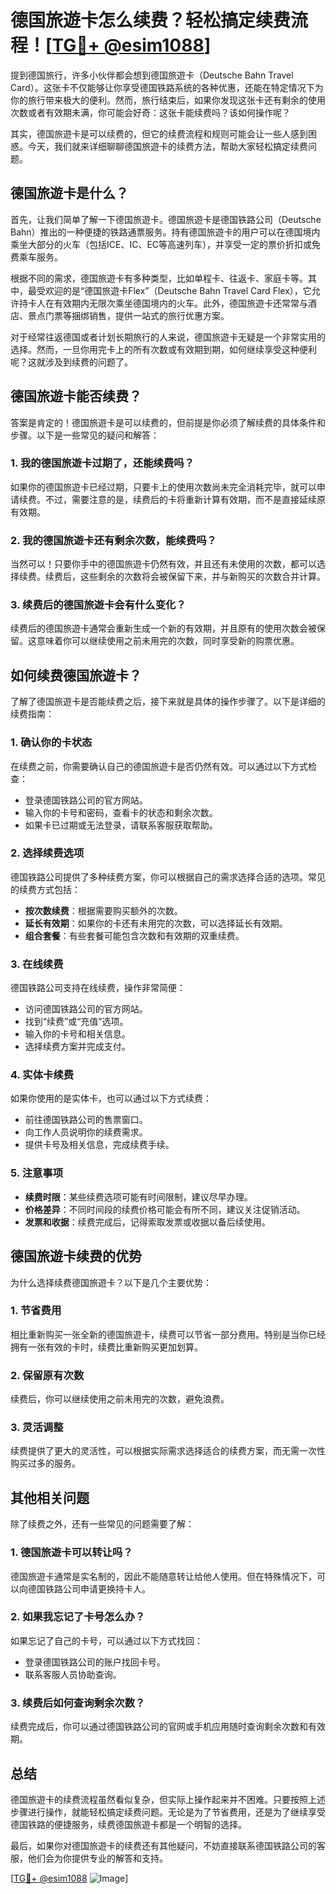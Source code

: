 # 德国旅遊卡怎么续费？轻松搞定续费流程！[[TG💪+ @esim1088](https://t.me/s/esim1088)]

提到德国旅行，许多小伙伴都会想到德国旅遊卡（Deutsche Bahn Travel Card）。这张卡不仅能够让你享受德国铁路系统的各种优惠，还能在特定情况下为你的旅行带来极大的便利。然而，旅行结束后，如果你发现这张卡还有剩余的使用次数或者有效期未满，你可能会好奇：这张卡能续费吗？该如何操作呢？

其实，德国旅遊卡是可以续费的，但它的续费流程和规则可能会让一些人感到困惑。今天，我们就来详细聊聊德国旅遊卡的续费方法，帮助大家轻松搞定续费问题。

## 德国旅遊卡是什么？

首先，让我们简单了解一下德国旅遊卡。德国旅遊卡是德国铁路公司（Deutsche Bahn）推出的一种便捷的铁路通票服务。持有德国旅遊卡的用户可以在德国境内乘坐大部分的火车（包括ICE、IC、EC等高速列车），并享受一定的票价折扣或免费乘车服务。

根据不同的需求，德国旅遊卡有多种类型，比如单程卡、往返卡、家庭卡等。其中，最受欢迎的是“德国旅遊卡Flex”（Deutsche Bahn Travel Card Flex），它允许持卡人在有效期内无限次乘坐德国境内的火车。此外，德国旅遊卡还常常与酒店、景点门票等捆绑销售，提供一站式的旅行优惠方案。

对于经常往返德国或者计划长期旅行的人来说，德国旅遊卡无疑是一个非常实用的选择。然而，一旦你用完卡上的所有次数或有效期到期，如何继续享受这种便利呢？这就涉及到续费的问题了。

## 德国旅遊卡能否续费？

答案是肯定的！德国旅遊卡是可以续费的，但前提是你必须了解续费的具体条件和步骤。以下是一些常见的疑问和解答：

### 1. 我的德国旅遊卡过期了，还能续费吗？
如果你的德国旅遊卡已经过期，只要卡上的使用次数尚未完全消耗完毕，就可以申请续费。不过，需要注意的是，续费后的卡将重新计算有效期，而不是直接延续原有效期。

### 2. 我的德国旅遊卡还有剩余次数，能续费吗？
当然可以！只要你手中的德国旅遊卡仍然有效，并且还有未使用的次数，都可以选择续费。续费后，这些剩余的次数将会被保留下来，并与新购买的次数合并计算。

### 3. 续费后的德国旅遊卡会有什么变化？
续费后的德国旅遊卡通常会重新生成一个新的有效期，并且原有的使用次数会被保留。这意味着你可以继续使用之前未用完的次数，同时享受新的购票优惠。

## 如何续费德国旅遊卡？

了解了德国旅遊卡是否能续费之后，接下来就是具体的操作步骤了。以下是详细的续费指南：

### 1. 确认你的卡状态
在续费之前，你需要确认自己的德国旅遊卡是否仍然有效。可以通过以下方式检查：
- 登录德国铁路公司的官方网站。
- 输入你的卡号和密码，查看卡的状态和剩余次数。
- 如果卡已过期或无法登录，请联系客服获取帮助。

### 2. 选择续费选项
德国铁路公司提供了多种续费方案，你可以根据自己的需求选择合适的选项。常见的续费方式包括：
- **按次数续费**：根据需要购买额外的次数。
- **延长有效期**：如果你的卡还有未用完的次数，可以选择延长有效期。
- **组合套餐**：有些套餐可能包含次数和有效期的双重续费。

### 3. 在线续费
德国铁路公司支持在线续费，操作非常简便：
- 访问德国铁路公司的官方网站。
- 找到“续费”或“充值”选项。
- 输入你的卡号和相关信息。
- 选择续费方案并完成支付。

### 4. 实体卡续费
如果你使用的是实体卡，也可以通过以下方式续费：
- 前往德国铁路公司的售票窗口。
- 向工作人员说明你的续费需求。
- 提供卡号及相关信息，完成续费手续。

### 5. 注意事项
- **续费时限**：某些续费选项可能有时间限制，建议尽早办理。
- **价格差异**：不同时间段的续费价格可能会有所不同，建议关注促销活动。
- **发票和收据**：续费完成后，记得索取发票或收据以备后续使用。

## 德国旅遊卡续费的优势

为什么选择续费德国旅遊卡？以下是几个主要优势：

### 1. 节省费用
相比重新购买一张全新的德国旅遊卡，续费可以节省一部分费用。特别是当你已经拥有一张有效的卡时，续费比重新购买更加划算。

### 2. 保留原有次数
续费后，你可以继续使用之前未用完的次数，避免浪费。

### 3. 灵活调整
续费提供了更大的灵活性，可以根据实际需求选择适合的续费方案，而无需一次性购买过多的服务。

## 其他相关问题

除了续费之外，还有一些常见的问题需要了解：

### 1. 德国旅遊卡可以转让吗？
德国旅遊卡通常是实名制的，因此不能随意转让给他人使用。但在特殊情况下，可以向德国铁路公司申请更换持卡人。

### 2. 如果我忘记了卡号怎么办？
如果忘记了自己的卡号，可以通过以下方式找回：
- 登录德国铁路公司的账户找回卡号。
- 联系客服人员协助查询。

### 3. 续费后如何查询剩余次数？
续费完成后，你可以通过德国铁路公司的官网或手机应用随时查询剩余次数和有效期。

## 总结

德国旅遊卡的续费流程虽然看似复杂，但实际上操作起来并不困难。只要按照上述步骤进行操作，就能轻松搞定续费问题。无论是为了节省费用，还是为了继续享受德国铁路的便捷服务，续费德国旅遊卡都是一个明智的选择。

最后，如果你对德国旅遊卡的续费还有其他疑问，不妨直接联系德国铁路公司的客服，他们会为你提供专业的解答和支持。

[[TG💪+ @esim1088](https://t.me/s/esim1088) ![Image](https://i.postimg.cc/4NQfJmqS/Snipaste-2025-05-13-00-14-12.png)]